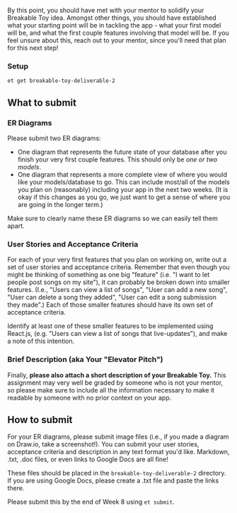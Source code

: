 By this point, you should have met with your mentor to solidify your Breakable Toy idea. Amongst other things, you should have established what your starting point will be in tackling the app - what your first model will be, and what the first couple features involving that model will be. If you feel unsure about this, reach out to your mentor, since you'll need that plan for this next step!

### Setup
```no-highlight
et get breakable-toy-deliverable-2
```

## What to submit

### ER Diagrams

Please submit two ER diagrams:

- One diagram that represents the future state of your database after you finish your very first couple features. This should only be *one or two models*.
- One diagram that represents a more complete view of where you would like your models/database to go. This can include most/all of the models you plan on (reasonably) including your app in the next two weeks. (It is okay if this changes as you go, we just want to get a sense of where you are going in the longer term.)

Make sure to clearly name these ER diagrams so we can easily tell them apart.

### User Stories and Acceptance Criteria

For each of your very first features that you plan on working on, write out a set of user stories and acceptance criteria. Remember that even though you might be thinking of something as one big "feature" (i.e. "I want to let people post songs on my site"), it can probably be broken down into smaller features. (I.e., "Users can view a list of songs", "User can add a new song", "User can delete a song they added", "User can edit a song submission they made".) Each of those smaller features should have its own set of acceptance criteria.

Identify at least one of these smaller features to be implemented using React.js, (e.g. "Users can view a list of songs that live-updates"), and make a note of this intention.

### Brief Description (aka Your "Elevator Pitch")


Finally, **please also attach a short description of your Breakable Toy.** This assignment may very well be graded by someone who is not your mentor, so please make sure to include all the information necessary to make it readable by someone with no prior context on your app.

## How to submit

For your ER diagrams, please submit image files (i.e., if you made a diagram on Draw.io, take a screenshot!). You can submit your user stories, acceptance criteria and description in any text format you'd like. Markdown, .txt, .doc files, or even links to Google Docs are all fine!

These files should be placed in the `breakable-toy-deliverable-2` directory. If you are using Google Docs, please create a .txt file and paste the links there.

Please submit this by the end of Week 8 using `et submit`.
